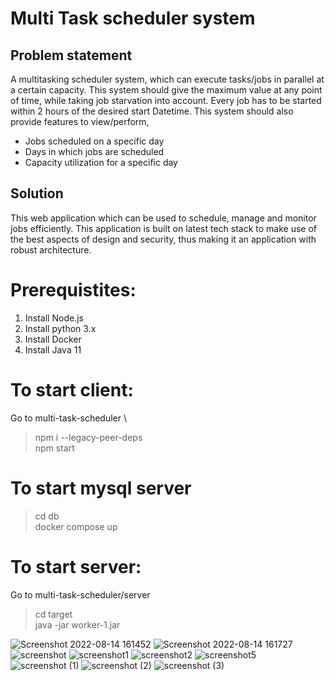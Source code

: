# Multi Task scheduler system

## Problem statement
A multitasking scheduler system, which can execute tasks/jobs in parallel at a certain capacity. This system should give the maximum value at any point of time, while taking job starvation into account. Every job has to be started within 2 hours of the desired start Datetime. This system should also provide features to view/perform,

* Jobs scheduled on a specific day 
* Days in which jobs are scheduled
* Capacity utilization for a specific day

## Solution
This web application which can be used to schedule, manage and monitor jobs efficiently. This application is built on latest tech stack to make use of the best aspects of design and security, thus making it an application with robust architecture.  


# Prerequistites:
1. Install Node.js
2. Install python​ 3.x
3. Install Docker 
4. Install Java 11

# To start client:
Go to multi-task-scheduler \
> npm i --legacy-peer-deps \
> npm start


# To start mysql server 
> cd db \
> docker compose up

# To start server:
Go to multi-task-scheduler/server
>cd target \
> java -jar worker-1.jar



![Screenshot 2022-08-14 161452](https://user-images.githubusercontent.com/43792122/184533379-85e4e85f-01c0-4a6b-91ff-d9cd00ba35c0.png)
![Screenshot 2022-08-14 161727](https://user-images.githubusercontent.com/43792122/184533382-b01110b0-72f8-403c-ac27-faa462c6f4d4.png)
![screenshot](https://user-images.githubusercontent.com/43792122/184533385-8174ed56-a68d-4cda-913b-8d39e099d2a7.png)
![screenshot1](https://user-images.githubusercontent.com/43792122/184533386-605f25c2-0cbd-4ad5-9ffd-d0420c7a1a80.png)
![screenshot2](https://user-images.githubusercontent.com/43792122/184533387-ff1ee57d-bfe9-45dd-b38e-0225ca9e43bc.png)
![screenshot5](https://user-images.githubusercontent.com/43792122/184533389-e3d56239-f778-4757-9325-baad2cffdf52.png)
![screenshot (1)](https://user-images.githubusercontent.com/43792122/184533390-c6a25c57-a48f-4493-84da-0ece7f4fdb10.png)
![screenshot (2)](https://user-images.githubusercontent.com/43792122/184533391-be498472-2afe-4601-8f26-4f0717ba577c.png)
![screenshot (3)](https://user-images.githubusercontent.com/43792122/184533392-5635bc05-4a96-4190-b762-ea50d406f184.png)
